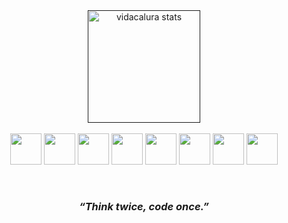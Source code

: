 <!-- Div Most Used Languages -->
<div align="center">
  <a href="" target="_blank">
    <img alt="vidacalura stats" height="180em" src="https://github-readme-stats-lmguedes007-gmailcom.vercel.app/api/top-langs/?username=vidacalura&layout=compact&langs_count=6&theme=github_dark"/>
  </a>
</div>

<br>

<!-- Linguagens -->
<div align="center" display="flexbox">
  <img src="https://cdn.jsdelivr.net/gh/devicons/devicon/icons/c/c-original.svg" height="50px"/>
  <img src="https://cdn.jsdelivr.net/gh/devicons/devicon/icons/python/python-original.svg" height="50px"/>        
  <!-- <img src="https://cdn.jsdelivr.net/gh/devicons/devicon/icons/java/java-original.svg" height="50px"/> -->
  <img src="https://cdn.jsdelivr.net/gh/devicons/devicon/icons/html5/html5-original.svg" height="50px"/>
  <img src="https://cdn.jsdelivr.net/gh/devicons/devicon/icons/css3/css3-original.svg" height="50px"/>
  <img src="https://cdn.jsdelivr.net/gh/devicons/devicon/icons/javascript/javascript-original.svg" height="50px"/>
  <img src="https://cdn.jsdelivr.net/gh/devicons/devicon/icons/nodejs/nodejs-original.svg" height="50px" />  
  <img src="https://cdn.jsdelivr.net/gh/devicons/devicon/icons/mysql/mysql-original-wordmark.svg" height="50px"/>
  <img src="https://cdn.jsdelivr.net/gh/devicons/devicon/icons/linux/linux-original.svg" height="50px"/>
</div>
 
<p> </p>
  
<!-- Redes sociais -->
<div align="center"> 
 
</div>
  
<br> 
  
<h3 align="center"> <em> “Think twice, code once.” </em> </h3>
